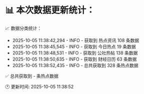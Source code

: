 📊 本次数据更新统计：
==========================

📈 数据分类统计：
- 2025-10-05 11:38:42,294 - INFO - 获取到 热点资讯 108 条数据
- 2025-10-05 11:38:45,545 - INFO - 获取到 今日热点 19 条数据
- 2025-10-05 11:38:48,531 - INFO - 获取到 公社热帖 138 条数据
- 2025-10-05 11:38:50,635 - INFO - 获取到 财经日历 63 条数据
- 2025-10-05 11:38:52,435 - INFO - 总共获取到 328 条热点数据

✅ 总共获取到 - 条热点数据

🕐 更新时间: 2025-10-05 11:38:52

